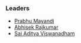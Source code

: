 ### Leaders
* [Prabhu Mayandi](mailto:prabhu.mayandi@owasp.org)
* [Abhisek Rajkumar](mailto:abhisek.rajkumar@owasp.org)
* [ Sai Aditya Viswanadham](mailto:saiaditya.viswanadham@owasp.org)
